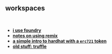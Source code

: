 ## workspaces

<br>

* **[i use foundry](foundry.md)**
* **[notes on using remix](remix.md)**
* **[a simple intro to hardhat with a `erc721` token](hardhat/)**
* **[old stuff: truffle](https://trufflesuite.com/)**
